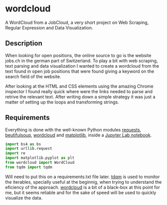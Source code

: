 # wordcloud
A WordCloud from a JobCloud, a very short project on Web Scraping, Regular Expression and Data Visualization.

## Description
When looking for open positions, the online source to go is the website jobs.ch in the german part of Switzerland. To play a bit with web scraping, text parsing and data visualization I wanted to create a wordcloud from the text found in open job positions that were found giving a keyword on the search field of the website. 

After looking at the HTML and CSS elements using the amazing Chrome inspector I found really quick where were the links needed to parse and retrive the relevant text. After writing down a simple strategy it was just a matter of setting up the loops and transforming strings. 

## Requirements
Everything is done with the well-known Python modules [requests](https://docs.python.org/3/library/urllib.request.html), [beutifulsoup](https://www.crummy.com/software/BeautifulSoup/bs4/doc/), [wordcloud](https://github.com/amueller/word_cloud) and [matplotlib](https://matplotlib.org/), inside a [Jupyter Lab notebook](https://github.com/jupyterlab/jupyterlab). 

```python
import bs4 as bs
import urllib.request
import re
import matplotlib.pyplot as plt
from wordcloud import WordCloud
from tqdm import tqdm
```
Will need to put this on a requirements.txt file later. [tdqm](https://github.com/noamraph/tqdm) is used to monitor the iterables, specially useful at the beginnig, when trying to understand the eficiency of the approach. [wordcloud](https://github.com/amueller/word_cloud) is a bit of a black-box at this point for me, but it seems reliable and for the sake of speed will be used to quickly visualize the data. 
